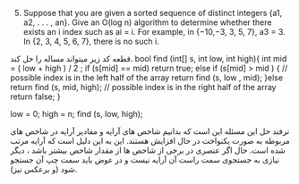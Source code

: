 5. Suppose that you are given a sorted sequence of distinct integers {a1, a2, . . . , an}.
Give an O(log n) algorithm to determine whether there exists an i index such as ai = i. For example, in {−10,−3, 3, 5, 7}, a3 = 3. In {2, 3, 4, 5, 6, 7}, there is no such i.

قطعه کد زیر میتواند مساله را حل کند.
bool find (int[] s, int low, int high){
    int mid = ( low + high ) / 2 ;
    if (s[mid] == mid) return true;
    else if (s[mid] > mid ) { // possible index is in the left half of the array 
        return find (s, low , mid);
    }else return find (s, mid, high); // possible index is in the right half of the array
    return false;
}

low = 0;
high = n;
find (s, low, high);


ترفند حل این مسئله این است که بدانیم شاخص های آرایه و مقادیر آرایه در شاخص های مربوطه به صورت یکنواخت در حال افزایش هستند. این به این دلیل است که آرایه مرتب شده است.
حال اگر عنصری در برخی از شاخص ها از مقدار شاخص بیشتر باشد ، دیگر نیازی به جستجوی سمت راست آن آرایه نیست و در عوض باید سمت چپ آن جستجو شود (و برعکس نیز). 
